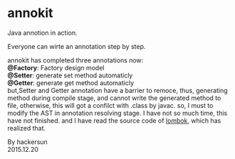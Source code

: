 # annokit
Java annotion in action.

Everyone can wirte an annotation step by step.

annokit has completed three annotations now:<br/>
**@Factory**: Factory design model<br/>
**@Setter**: generate set method automaticly<br/>
**@Getter**: generate get method automaticly<br/>
but,Setter and Getter annotation have a barrier to remoce, thus, generating method during compile stage, and cannot write the generated method to file, otherwise, this will got a confilct with .class by javac. so, I must to modify the AST in annotation resolving stage. I have not so much time, this have not finished. and I have read the source code of [lombok][1], which has realized that.

By hackersun
<br/>2015.12.20

[1]: https://github.com/rzwitserloot/lombok
